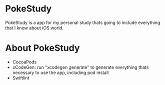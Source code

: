 # PokeStudy
PokeStudy is a app for my personal study thats going to include everything that I know about iOS world.

# About PokeStudy
- CocoaPods
- xCodeGen: run "xcodegen generate" to generate everything thats necessary to use the app, including pod install
- Swiftlint
